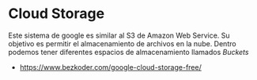 # Cloud Storage

Este sistema de google es similar al S3 de Amazon Web Service. Su objetivo es permitir el almacenamiento de archivos en la nube. Dentro podemos tener diferentes espacios de almacenamiento llamados *Buckets*

- https://www.bezkoder.com/google-cloud-storage-free/